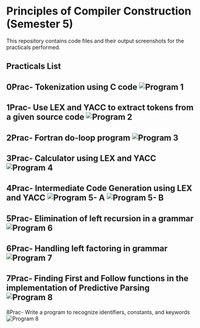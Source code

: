 # Principles of Compiler Construction (Semester 5)

This repository contains code files and their output screenshots for the practicals performed.

## Practicals List

0Prac- Tokenization using C code
   ![Program 1](/0prac/output.png)
---

1Prac- Use LEX and YACC to extract tokens from a given source code
   ![Program 2](/1prac/output.png)
---

2Prac- Fortran do-loop program
   ![Program 3](/2prac/output.png)
---

3Prac- Calculator using LEX and YACC
   ![Program 4](/3prac/output.png)
---

4Prac- Intermediate Code Generation using LEX and YACC
   ![Program 5- A](/4prac/output0.jpg)
   ![Program 5- B](/4prac/output1.png)
---

5Prac- Elimination of left recursion in a grammar
   ![Program 6](/5prac/output.png)
---

6Prac- Handling left factoring in grammar
   ![Program 7](/6prac/output.png)
---

7Prac- Finding First and Follow functions in the implementation of Predictive Parsing
   ![Program 8](/7prac/output.png)
---

8Prac- Write a program to recognize identifiers, constants, and keywords
   ![Program 8](/8prac/output.png)
